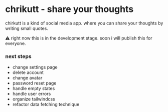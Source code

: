 # chrikutt - share your thoughts

chirkutt is a kind of social media app. where you can share your thoughts by writing small quotes.

:warning: right now this is in the development stage. soon i will publish this for everyone.

### next steps

- change settings page
- delete account
- change avatar
- password reset page
- handle empty states
- handle user errors
- organize tailwindcss
- refactor data fetching technique
